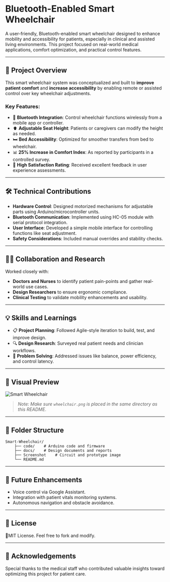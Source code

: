 # Bluetooth-Enabled Smart Wheelchair

A user-friendly, Bluetooth-enabled smart wheelchair designed to enhance mobility and accessibility for patients, especially in clinical and assisted living environments. This project focused on real-world medical applications, comfort optimization, and practical control features.

---

## 🚀 Project Overview

This smart wheelchair system was conceptualized and built to **improve patient comfort** and **increase accessibility** by enabling remote or assisted control over key wheelchair adjustments.

### Key Features:
- 🔵 **Bluetooth Integration**: Control wheelchair functions wirelessly from a mobile app or controller.
- ⬆️ **Adjustable Seat Height**: Patients or caregivers can modify the height as needed.
- 🛏️ **Bed Accessibility**: Optimized for smoother transfers from bed to wheelchair.
- 📊 **25% Increase in Comfort Index**: As reported by participants in a controlled survey.
- 🌟 **High Satisfaction Rating**: Received excellent feedback in user experience assessments.

---

## 🛠️ Technical Contributions

- **Hardware Control**: Designed motorized mechanisms for adjustable parts using Arduino/microcontroller units.
- **Bluetooth Communication**: Implemented using HC-05 module with serial protocol integration.
- **User Interface**: Developed a simple mobile interface for controlling functions like seat adjustment.
- **Safety Considerations**: Included manual overrides and stability checks.

---

## 👨‍⚕️ Collaboration and Research

Worked closely with:
- **Doctors and Nurses** to identify patient pain-points and gather real-world use cases.
- **Design Researchers** to ensure ergonomic compliance.
- **Clinical Testing** to validate mobility enhancements and usability.

---

## 💡 Skills and Learnings

- 📋 **Project Planning**: Followed Agile-style iteration to build, test, and improve design.
- 🔍 **Design Research**: Surveyed real patient needs and clinician workflows.
- 🔧 **Problem Solving**: Addressed issues like balance, power efficiency, and control latency.

---

## 📸 Visual Preview

![Smart Wheelchair](wheelchair.png)

> *Note: Make sure `wheelchair.png` is placed in the same directory as this README.*

---

## 📁 Folder Structure
```
Smart-Wheelchair/
    ├── code/    # Arduino code and firmware
    ├── docs/    # Design documents and reports
    ├── Screenshot    # Circuit and prototype image
    └── README.md
```


---

## 📌 Future Enhancements

- Voice control via Google Assistant.
- Integration with patient vitals monitoring systems.
- Autonomous navigation and obstacle avoidance.

---

## 📃 License

🧠MIT License. Feel free to fork and modify.

---

## 🤝 Acknowledgements

Special thanks to the medical staff who contributed valuable insights toward optimizing this project for patient care.

